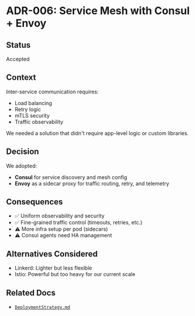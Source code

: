 # ADR-006: Service Mesh with Consul + Envoy

## Status

Accepted

## Context

Inter-service communication requires:

- Load balancing
- Retry logic
- mTLS security
- Traffic observability

We needed a solution that didn't require app-level logic or custom libraries.

## Decision

We adopted:

- **Consul** for service discovery and mesh config
- **Envoy** as a sidecar proxy for traffic routing, retry, and telemetry

## Consequences

- ✅ Uniform observability and security
- ✅ Fine-grained traffic control (timeouts, retries, etc.)
- ⚠️ More infra setup per pod (sidecars)
- ⚠️ Consul agents need HA management

## Alternatives Considered

- Linkerd: Lighter but less flexible
- Istio: Powerful but too heavy for our current scale

## Related Docs

- [`DeploymentStrategy.md`](../DeploymentStrategy.md)
